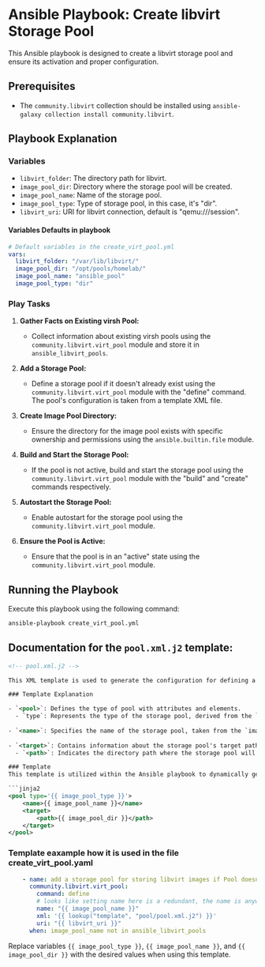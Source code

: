 # Ansible Playbook: Create libvirt Storage Pool

This Ansible playbook is designed to create a libvirt storage pool and ensure its activation and proper configuration.

## Prerequisites

- The `community.libvirt` collection should be installed using `ansible-galaxy collection install community.libvirt`.

## Playbook Explanation

### Variables
- `libvirt_folder`: The directory path for libvirt.
- `image_pool_dir`: Directory where the storage pool will be created.
- `image_pool_name`: Name of the storage pool.
- `image_pool_type`: Type of storage pool, in this case, it's "dir".
- `libvirt_uri`: URI for libvirt connection, default is "qemu:///session".

#### Variables Defaults in playbook
```yaml
# Default variables in the create_virt_pool.yml
vars:
  libvirt_folder: "/var/lib/libvirt/"
  image_pool_dir: "/opt/pools/homelab/"
  image_pool_name: "ansible_pool"
  image_pool_type: "dir"
```

### Play Tasks

1. **Gather Facts on Existing virsh Pool:**
   - Collect information about existing virsh pools using the `community.libvirt.virt_pool` module and store it in `ansible_libvirt_pools`.

2. **Add a Storage Pool:**
   - Define a storage pool if it doesn't already exist using the `community.libvirt.virt_pool` module with the "define" command. The pool's configuration is taken from a template XML file.

3. **Create Image Pool Directory:**
   - Ensure the directory for the image pool exists with specific ownership and permissions using the `ansible.builtin.file` module.

4. **Build and Start the Storage Pool:**
   - If the pool is not active, build and start the storage pool using the `community.libvirt.virt_pool` module with the "build" and "create" commands respectively.

5. **Autostart the Storage Pool:**
   - Enable autostart for the storage pool using the `community.libvirt.virt_pool` module.

6. **Ensure the Pool is Active:**
   - Ensure that the pool is in an "active" state using the `community.libvirt.virt_pool` module.

## Running the Playbook

Execute this playbook using the following command:

```bash
ansible-playbook create_virt_pool.yml
```

## Documentation for the `pool.xml.j2` template:

```xml
<!-- pool.xml.j2 -->

This XML template is used to generate the configuration for defining a libvirt storage pool.

### Template Explanation

- `<pool>`: Defines the type of pool with attributes and elements.
  - `type`: Represents the type of the storage pool, derived from the `image_pool_type` variable.
  
- `<name>`: Specifies the name of the storage pool, taken from the `image_pool_name` variable.
  
- `<target>`: Contains information about the storage pool's target path.
  - `<path>`: Indicates the directory path where the storage pool will be created. This value is derived from the `image_pool_dir` variable.

### Template 
This template is utilized within the Ansible playbook to dynamically generate the XML configuration for defining the libvirt storage pool.

```jinja2
<pool type='{{ image_pool_type }}'>
    <name>{{ image_pool_name }}</name>
    <target>
        <path>{{ image_pool_dir }}</path>
    </target>
</pool>
```
### Template eaxample how it is used in the file create_virt_pool.yaml
```yaml
    - name: add a storage pool for storing libvirt images if Pool doesn't already exists
      community.libvirt.virt_pool:
        command: define
        # looks like setting name here is a redundant, the name is anyways taken from the template xml file, but should set it to make virt_pool module happy.
        name: "{{ image_pool_name }}"
        xml: '{{ lookup("template", "pool/pool.xml.j2") }}'
        uri: "{{ libvirt_uri }}"
      when: image_pool_name not in ansible_libvirt_pools
```
Replace variables `{{ image_pool_type }}`, `{{ image_pool_name }}`, and `{{ image_pool_dir }}` with the desired values when using this template.
```

